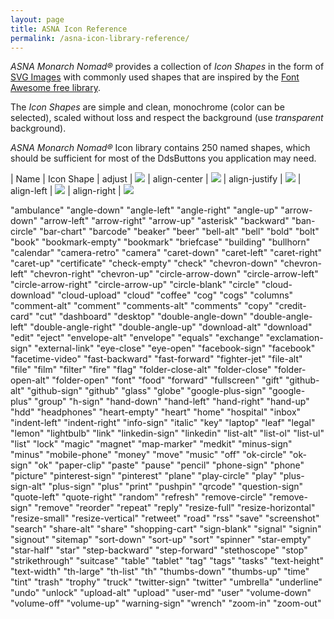 ```yaml
---
layout: page
title: ASNA Icon Reference
permalink: /asna-icon-library-reference/
---
```


*ASNA Monarch Nomad&reg;* provides a collection of *Icon Shapes* in the form of [SVG Images](https://en.wikipedia.org/wiki/Scalable_Vector_Graphics) with commonly used shapes that are inspired by the [Font Awesome free library](https://fontawesome.com/plans).

The *Icon Shapes* are simple and clean, monochrome (color can be selected), scaled without loss and respect the background (use *transparent* background).

*ASNA Monarch Nomad&reg;* Icon library contains 250 named shapes, which should be sufficient for most of the DdsButtons you application may need.

| Name | Icon Shape 
| adjust | ![](/images/IconIDs/adjust.png/)
| align-center | ![](/images/IconIDs/align-center.png/)
| align-justify | ![](/images/IconIDs/align-justify.png/)
| align-left | ![](/images/IconIDs/align-left.png/)
| align-right | ![](/images/IconIDs/align-right.png/)


"ambulance"
"angle-down"
"angle-left"
"angle-right"
"angle-up"
"arrow-down"
"arrow-left"
"arrow-right"
"arrow-up"
"asterisk"
"backward"
"ban-circle"
"bar-chart"
"barcode"
"beaker"
"beer"
"bell-alt"
"bell"
"bold"
"bolt"
"book"
"bookmark-empty"
"bookmark"
"briefcase"
"building"
"bullhorn"
"calendar"
"camera-retro"
"camera"
"caret-down"
"caret-left"
"caret-right"
"caret-up"
"certificate"
"check-empty"
"check"
"chevron-down"
"chevron-left"
"chevron-right"
"chevron-up"
"circle-arrow-down"
"circle-arrow-left"
"circle-arrow-right"
"circle-arrow-up"
"circle-blank"
"circle"
"cloud-download"
"cloud-upload"
"cloud"
"coffee"
"cog"
"cogs"
"columns"
"comment-alt"
"comment"
"comments-alt"
"comments"
"copy"
"credit-card"
"cut"
"dashboard"
"desktop"
"double-angle-down"
"double-angle-left"
"double-angle-right"
"double-angle-up"
"download-alt"
"download"
"edit"
"eject"
"envelope-alt"
"envelope"
"equals"
"exchange"
"exclamation-sign"
"external-link"
"eye-close"
"eye-open"
"facebook-sign"
"facebook"
"facetime-video"
"fast-backward"
"fast-forward"
"fighter-jet"
"file-alt"
"file"
"film"
"filter"
"fire"
"flag"
"folder-close-alt"
"folder-close"
"folder-open-alt"
"folder-open"
"font"
"food"
"forward"
"fullscreen"
"gift"
"github-alt"
"github-sign"
"github"
"glass"
"globe"
"google-plus-sign"
"google-plus"
"group"
"h-sign"
"hand-down"
"hand-left"
"hand-right"
"hand-up"
"hdd"
"headphones"
"heart-empty"
"heart"
"home"
"hospital"
"inbox"
"indent-left"
"indent-right"
"info-sign"
"italic"
"key"
"laptop"
"leaf"
"legal"
"lemon"
"lightbulb"
"link"
"linkedin-sign"
"linkedin"
"list-alt"
"list-ol"
"list-ul"
"list"
"lock"
"magic"
"magnet"
"map-marker"
"medkit"
"minus-sign"
"minus"
"mobile-phone"
"money"
"move"
"music"
"off"
"ok-circle"
"ok-sign"
"ok"
"paper-clip"
"paste"
"pause"
"pencil"
"phone-sign"
"phone"
"picture"
"pinterest-sign"
"pinterest"
"plane"
"play-circle"
"play"
"plus-sign-alt"
"plus-sign"
"plus"
"print"
"pushpin"
"qrcode"
"question-sign"
"quote-left"
"quote-right"
"random"
"refresh"
"remove-circle"
"remove-sign"
"remove"
"reorder"
"repeat"
"reply"
"resize-full"
"resize-horizontal"
"resize-small"
"resize-vertical"
"retweet"
"road"
"rss"
"save"
"screenshot"
"search"
"share-alt"
"share"
"shopping-cart"
"sign-blank"
"signal"
"signin"
"signout"
"sitemap"
"sort-down"
"sort-up"
"sort"
"spinner"
"star-empty"
"star-half"
"star"
"step-backward"
"step-forward"
"stethoscope"
"stop"
"strikethrough"
"suitcase"
"table"
"tablet"
"tag"
"tags"
"tasks"
"text-height"
"text-width"
"th-large"
"th-list"
"th"
"thumbs-down"
"thumbs-up"
"time"
"tint"
"trash"
"trophy"
"truck"
"twitter-sign"
"twitter"
"umbrella"
"underline"
"undo"
"unlock"
"upload-alt"
"upload"
"user-md"
"user"
"volume-down"
"volume-off"
"volume-up"
"warning-sign"
"wrench"
"zoom-in"
"zoom-out"